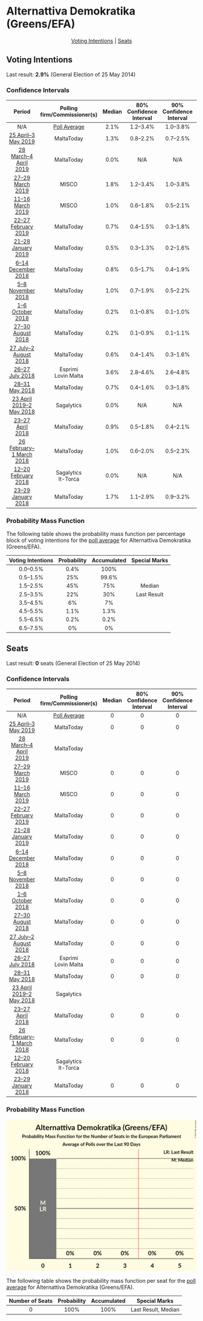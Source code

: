 # Alternattiva Demokratika (Greens/EFA)

<p align="center"><a href="#voting-intentions">Voting Intentions</a> | <a href="#seats">Seats</a></p>

## Voting Intentions

Last result: **2.9%** (General Election of 25 May 2014)

### Confidence Intervals

| Period     | Polling firm/Commissioner(s) | Median | 80% Confidence Interval | 90% Confidence Interval | 95% Confidence Interval | 99% Confidence Interval |
|:----------:|:----------------:|:-----------:|:-----------------------:|:-----------------------:|:-----------------------:|:-----------------------:|
| N/A | [Poll Average](average.html) | 2.1% | 1.2–3.4% | 1.0–3.8% | 0.8–4.2% | 0.6–5.1% |
| [25 April–3 May 2019](2019-05-03-MaltaToday.html) | MaltaToday | 1.3% | 0.8–2.2% | 0.7–2.5% | 0.6–2.8% | 0.4–3.3% |
| [28 March–4 April 2019](2019-04-04-MaltaToday.html) | MaltaToday | 0.0% | N/A | N/A | N/A | N/A |
| [27–29 March 2019](2019-03-29-MISCO.html) | MISCO | 1.8% | 1.2–3.4% | 1.0–3.8% | 0.8–4.2% | 0.6–5.1% |
| [11–16 March 2019](2019-03-16-MISCO.html) | MISCO | 1.0% | 0.6–1.8% | 0.5–2.1% | 0.4–2.3% | 0.3–2.8% |
| [22–27 February 2019](2019-02-27-MaltaToday.html) | MaltaToday | 0.7% | 0.4–1.5% | 0.3–1.8% | 0.2–2.0% | 0.2–2.5% |
| [21–28 January 2019](2019-01-28-MaltaToday.html) | MaltaToday | 0.5% | 0.3–1.3% | 0.2–1.6% | 0.2–1.8% | 0.1–2.3% |
| [6–14 December 2018](2018-12-14-MaltaToday.html) | MaltaToday | 0.8% | 0.5–1.7% | 0.4–1.9% | 0.3–2.1% | 0.2–2.6% |
| [5–8 November 2018](2018-11-08-MaltaToday.html) | MaltaToday | 1.0% | 0.7–1.9% | 0.5–2.2% | 0.5–2.4% | 0.3–2.9% |
| [1–6 October 2018](2018-10-06-MaltaToday.html) | MaltaToday | 0.2% | 0.1–0.8% | 0.1–1.0% | 0.0–1.2% | 0.0–1.6% |
| [27–30 August 2018](2018-08-30-MaltaToday.html) | MaltaToday | 0.2% | 0.1–0.9% | 0.1–1.1% | 0.0–1.2% | 0.0–1.6% |
| [27 July–2 August 2018](2018-08-02-MaltaToday.html) | MaltaToday | 0.6% | 0.4–1.4% | 0.3–1.6% | 0.2–1.8% | 0.1–2.3% |
| [26–27 July 2018](2018-07-27-Esprimi.html) | Esprimi <br> Lovin Malta | 3.6% | 2.8–4.6% | 2.6–4.8% | 2.5–5.1% | 2.2–5.6% |
| [28–31 May 2018](2018-05-31-MaltaToday.html) | MaltaToday | 0.7% | 0.4–1.6% | 0.3–1.8% | 0.2–2.0% | 0.2–2.5% |
| [23 April 2019–2 May 2018](2018-05-02-Sagalytics.html) | Sagalytics | 0.0% | N/A | N/A | N/A | N/A |
| [23–27 April 2018](2018-04-27-MaltaToday.html) | MaltaToday | 0.9% | 0.5–1.8% | 0.4–2.1% | 0.4–2.3% | 0.2–2.9% |
| [26 February–1 March 2018](2018-03-01-MaltaToday.html) | MaltaToday | 1.0% | 0.6–2.0% | 0.5–2.3% | 0.4–2.6% | 0.3–3.2% |
| [12–20 February 2018](2018-02-20-Sagalytics.html) | Sagalytics <br> It-Torċa | 0.0% | N/A | N/A | N/A | N/A |
| [23–29 January 2018](2018-01-29-MaltaToday.html) | MaltaToday | 1.7% | 1.1–2.9% | 0.9–3.2% | 0.8–3.6% | 0.6–4.3% |

### Probability Mass Function

The following table shows the probability mass function per percentage block of voting intentions for the [poll average](average.html) for Alternattiva Demokratika (Greens/EFA).

| Voting Intentions | Probability | Accumulated | Special Marks |
|:-----------------:|:-----------:|:-----------:|:-------------:|
| 0.0–0.5% | 0.4% | 100% |  |
| 0.5–1.5% | 25% | 99.6% |  |
| 1.5–2.5% | 45% | 75% | Median |
| 2.5–3.5% | 22% | 30% | Last Result |
| 3.5–4.5% | 6% | 7% |  |
| 4.5–5.5% | 1.1% | 1.3% |  |
| 5.5–6.5% | 0.2% | 0.2% |  |
| 6.5–7.5% | 0% | 0% |  |


## Seats

Last result: **0** seats (General Election of 25 May 2014)

### Confidence Intervals

| Period     | Polling firm/Commissioner(s) | Median | 80% Confidence Interval | 90% Confidence Interval | 95% Confidence Interval | 99% Confidence Interval |
|:----------:|:----------------:|:------:|:-----------------------:|:-----------------------:|:-----------------------:|:-----------------------:|
| N/A | [Poll Average](average.html) | 0 | 0 | 0 | 0 | 0 |
| [25 April–3 May 2019](2019-05-03-MaltaToday.html) | MaltaToday | 0 | 0 | 0 | 0 | 0 |
| [28 March–4 April 2019](2019-04-04-MaltaToday.html) | MaltaToday |  |  |  |  |  |
| [27–29 March 2019](2019-03-29-MISCO.html) | MISCO | 0 | 0 | 0 | 0 | 0 |
| [11–16 March 2019](2019-03-16-MISCO.html) | MISCO | 0 | 0 | 0 | 0 | 0 |
| [22–27 February 2019](2019-02-27-MaltaToday.html) | MaltaToday | 0 | 0 | 0 | 0 | 0 |
| [21–28 January 2019](2019-01-28-MaltaToday.html) | MaltaToday | 0 | 0 | 0 | 0 | 0 |
| [6–14 December 2018](2018-12-14-MaltaToday.html) | MaltaToday | 0 | 0 | 0 | 0 | 0 |
| [5–8 November 2018](2018-11-08-MaltaToday.html) | MaltaToday | 0 | 0 | 0 | 0 | 0 |
| [1–6 October 2018](2018-10-06-MaltaToday.html) | MaltaToday | 0 | 0 | 0 | 0 | 0 |
| [27–30 August 2018](2018-08-30-MaltaToday.html) | MaltaToday | 0 | 0 | 0 | 0 | 0 |
| [27 July–2 August 2018](2018-08-02-MaltaToday.html) | MaltaToday | 0 | 0 | 0 | 0 | 0 |
| [26–27 July 2018](2018-07-27-Esprimi.html) | Esprimi <br> Lovin Malta | 0 | 0 | 0 | 0 | 0 |
| [28–31 May 2018](2018-05-31-MaltaToday.html) | MaltaToday | 0 | 0 | 0 | 0 | 0 |
| [23 April 2019–2 May 2018](2018-05-02-Sagalytics.html) | Sagalytics |  |  |  |  |  |
| [23–27 April 2018](2018-04-27-MaltaToday.html) | MaltaToday | 0 | 0 | 0 | 0 | 0 |
| [26 February–1 March 2018](2018-03-01-MaltaToday.html) | MaltaToday | 0 | 0 | 0 | 0 | 0 |
| [12–20 February 2018](2018-02-20-Sagalytics.html) | Sagalytics <br> It-Torċa |  |  |  |  |  |
| [23–29 January 2018](2018-01-29-MaltaToday.html) | MaltaToday | 0 | 0 | 0 | 0 | 0 |

### Probability Mass Function

![Graph with seats probability mass function not yet produced](average-seats-pmf-alternattivademokratikagreensefa.png "Seats Probability Mass Function")

The following table shows the probability mass function per seat for the [poll average](average.html) for Alternattiva Demokratika (Greens/EFA).

| Number of Seats | Probability | Accumulated | Special Marks |
|:---------------:|:-----------:|:-----------:|:-------------:|
| 0 | 100% | 100% | Last Result, Median |


